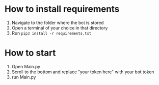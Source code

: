 # How to install requirements 
1. Navigate to the folder where the bot is stored
2. Open a terminal of your choice in that directory
3. Run `pip3 install -r requirements.txt`

# How to start
1. Open Main.py
2. Scroll to the bottom and replace "your token here" with your bot token
3. run Main.py
